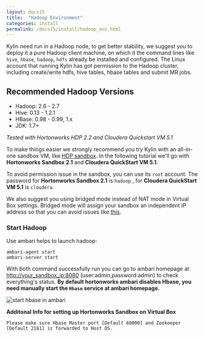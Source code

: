 ```yaml
---
layout: docs15
title:  "Hadoop Environment"
categories: install
permalink: /docs15/install/hadoop_env.html
---
```


Kylin need run in a Hadoop node, to get better stability, we suggest you to deploy it a pure Hadoop client machine, on which it the command lines like `hive`, `hbase`, `hadoop`, `hdfs` already be installed and configured. The Linux account that running Kylin has got permission to the Hadoop cluster, including create/write hdfs, hive tables, hbase tables and submit MR jobs. 

## Recommended Hadoop Versions

* Hadoop: 2.6 - 2.7
* Hive: 0.13 - 1.2.1
* HBase: 0.98 - 0.99, 1.x
* JDK: 1.7+

_Tested with Hortonworks HDP 2.2 and Cloudera Quickstart VM 5.1_

To make things easier we strongly recommend you try Kylin with an all-in-one sandbox VM, like [HDP sandbox](http://hortonworks.com/products/hortonworks-sandbox/). In the following tutorial we'll go with **Hortonworks Sandbox 2.1** and **Cloudera QuickStart VM 5.1**. 

To avoid permission issue in the sandbox, you can use its `root` account. The password for **Hortonworks Sandbox 2.1** is `hadoop` , for **Cloudera QuickStart VM 5.1** is `cloudera`.

We also suggest you using bridged mode instead of NAT mode in Virtual Box settings. Bridged mode will assign your sandbox an independent IP address so that you can avoid issues like [this](https://github.com/KylinOLAP/Kylin/issues/12).

### Start Hadoop
Use ambari helps to launch hadoop:

```
ambari-agent start
ambari-server start
```

With both command successfully run you can go to ambari homepage at <http://your_sandbox_ip:8080> (user:admin,password:admin) to check everything's status. **By default hortonworks ambari disables Hbase, you need manually start the `Hbase` service at ambari homepage.**

![start hbase in ambari](https://raw.githubusercontent.com/KylinOLAP/kylinolap.github.io/master/docs/installation/starthbase.png)

**Additonal Info for setting up Hortonworks Sandbox on Virtual Box**

	Please make sure Hbase Master port [Default 60000] and Zookeeper [Default 2181] is forwarded to Host OS.
 

